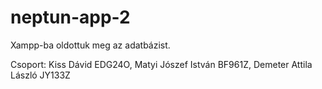 # neptun-app-2

Xampp-ba oldottuk meg az adatbázist.

Csoport: Kiss Dávid EDG24O, Matyi Jószef István BF961Z, Demeter Attila László JY133Z
